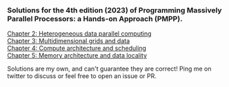 ### Solutions for the 4th edition (2023) of Programming Massively Parallel Processors: a Hands-on Approach (PMPP).

[Chapter 2: Heterogeneous data parallel computing](chapter_2.md)  
[Chapter 3: Multidimensional grids and data](chapter_3.md)  
[Chapter 4: Compute architecture and scheduling](chapter_4.md)  
[Chapter 5: Memory architecture and data locality](chapter_5.md)

Solutions are my own, and can't guarantee they are correct! Ping me on twitter to discuss or feel free to open an issue or PR.
